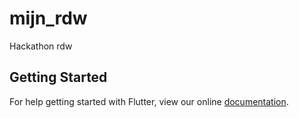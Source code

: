 # mijn_rdw

Hackathon rdw

## Getting Started

For help getting started with Flutter, view our online
[documentation](https://flutter.io/).
